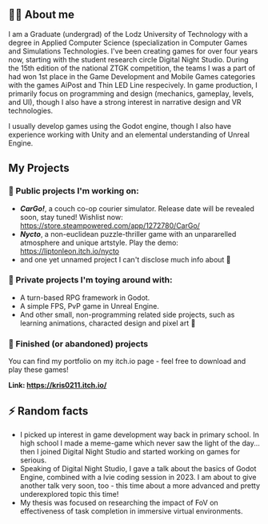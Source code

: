 ## 🙋‍♂️ About me
I am a Graduate (undergrad) of the Lodz University of Technology with a degree in Applied Computer Science (specialization in Computer Games and Simulations Technologies. I've been creating games for over four years now, starting with the student research circle Digital Night Studio. During the 15th edition of the national ZTGK competition, the teams I was a part of had won 1st place in the Game Development and Mobile Games categories with the games AiPost and Thin LED Line respecively. 
In game production, I primarily focus on programming and design (mechanics, gameplay, levels, and UI), though I also have a strong interest in narrative design and VR technologies.

I usually develop games using the Godot engine, though I also have experience working with Unity and an elemental understanding of Unreal Engine.

## My Projects 
### 🔭 Public projects I'm working on:
- ***CarGo!***, a couch co-op courier simulator. Release date will be revealed soon, stay tuned! Wishlist now: https://store.steampowered.com/app/1272780/CarGo/
- ***Nycto***, a non-euclidean puzzle-thriller game with an unpararelled atmosphere and unique artstyle. Play the demo: https://liptonleon.itch.io/nycto
- and one yet unnamed project I can't disclose much info about 👀

### 🌱 Private projects I'm toying around with:
- A turn-based RPG framework in Godot.
- A simple FPS, PvP game in Unreal Engine.
- And other small, non-programming related side projects, such as learning animations, characted design and pixel art 👾

### 🚢 Finished (or abandoned) projects
You can find my portfolio on my itch.io page - feel free to download and play these games!

**Link: https://kris0211.itch.io/**

## ⚡ Random facts
- I picked up interest in game development way back in primary school. In high school I made a meme-game which never saw the light of the day... then I joined Digital Night Studio and started working on games for serious.
- Speaking of Digital Night Studio, I gave a talk about the basics of Godot Engine, combined with a lvie coding session in 2023. I am about to give another talk very soon, too - this time about a more advanced and pretty underexplored topic this time!
- My thesis was focused on researching the impact of FoV on effectiveness of task completion in immersive virtual environments.

<!--
**Kris0211/Kris0211** is a ✨ _special_ ✨ repository because its `README.md` (this file) appears on your GitHub profile.

Here are some ideas to get you started:

- 🔭 I’m currently working on ...
- 🌱 I’m currently learning ...
- 👯 I’m looking to collaborate on ...
- 🤔 I’m looking for help with ...
- 💬 Ask me about ...
- 📫 How to reach me: ...
- 😄 Pronouns: ...
- ⚡ Fun fact: ...
-->
